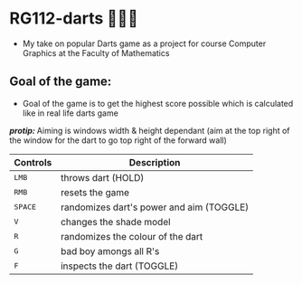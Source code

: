 # RG112-darts 🎯🎯🎯
  - My take on popular Darts game as a project for course Computer Graphics at the Faculty of Mathematics

## Goal of the game: ##
   - Goal of the game is to get the highest score possible which is calculated like in real life darts game  
     
       
       
   
   <i><b> protip: </b></i> Aiming is windows width & height dependant (aim at the top right of the window for
                           the dart to go top right of the forward wall)  
  
  
  
| Controls | Description |
| --- | --- |
| <kbd> LMB </kbd> | throws dart (HOLD) |
| <kbd> RMB </kbd> | resets the game |
| <kbd> SPACE </kdb> | randomizes dart's power and aim (TOGGLE) |
| <kbd> V </kbd> | changes the shade model |
| <kbd> R </kbd> | randomizes the colour of the dart |
| <kbd> G </kbd> | bad boy amongs all R's |
| <kbd> F </kbd> | inspects the dart (TOGGLE) |
